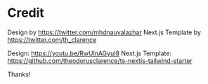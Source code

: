 # Credit

Design by https://twitter.com/mhdnauvalazhar
Next.js Template by https://twitter.com/th_clarence

Design: https://youtu.be/RwUlnAGyuI8
Next.js Template: https://github.com/theodorusclarence/ts-nextjs-tailwind-starter

Thanks!
